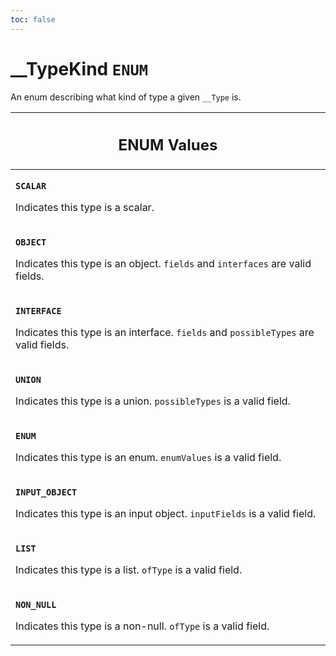 ```yaml
---
toc: false
---
```

<!--
  _____   ____    _   _  ____ _______   ______ _____ _____ _______
  |  __  / __   |  | |/ __ __   __| |  ____|  __ _   _|__   __|
  | |  | | |  | | |  | | |  | | | |    | |__  | |  | || |    | |
  | |  | | |  | | | . ` | |  | | | |    |  __| | |  | || |    | |
  | |__| | |__| | | |  | |__| | | |    | |____| |__| || |_   | |
  |_____/ ____/  |_| _|____/  |_|    |______|_____/_____|  |_|
  This file is auto-generated by script/generate_graphql_api_content.sh,
  please build the schema.json by running `rails api:graph:export`
  with https://github.com/buildkite/buildkite/,
  replace the content in data/graphql_data_schema.json
  and run the generation script `./scripts/generate-graphql-api-content.sh`.
-->
<!-- vale off -->
<h1 class="has-pills" data-algolia-exclude>
  __TypeKind
  <span class="pill pill--enum pill--normal-case pill--large"><code>ENUM</code></span>
</h1>
<!-- vale on -->


<p>An enum describing what kind of type a given <code>__Type</code> is.</p>










<table class="responsive-table responsive-table--single-column-rows">
  <thead>
    <th>
      <h2 data-algolia-exclude>ENUM Values</h2>
    </th>
  </thead>
  <tbody>
    <tr><td><p><strong><code>SCALAR</code></strong></p><p>Indicates this type is a scalar.</p></td></tr><tr><td><p><strong><code>OBJECT</code></strong></p><p>Indicates this type is an object. <code>fields</code> and <code>interfaces</code> are valid fields.</p></td></tr><tr><td><p><strong><code>INTERFACE</code></strong></p><p>Indicates this type is an interface. <code>fields</code> and <code>possibleTypes</code> are valid fields.</p></td></tr><tr><td><p><strong><code>UNION</code></strong></p><p>Indicates this type is a union. <code>possibleTypes</code> is a valid field.</p></td></tr><tr><td><p><strong><code>ENUM</code></strong></p><p>Indicates this type is an enum. <code>enumValues</code> is a valid field.</p></td></tr><tr><td><p><strong><code>INPUT_OBJECT</code></strong></p><p>Indicates this type is an input object. <code>inputFields</code> is a valid field.</p></td></tr><tr><td><p><strong><code>LIST</code></strong></p><p>Indicates this type is a list. <code>ofType</code> is a valid field.</p></td></tr><tr><td><p><strong><code>NON_NULL</code></strong></p><p>Indicates this type is a non-null. <code>ofType</code> is a valid field.</p></td></tr>
  </tbody>
</table>
